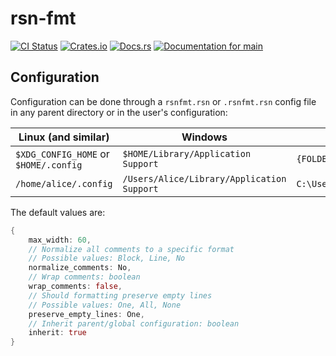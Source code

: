 # rsn-fmt

[![CI Status](https://github.com/ModProg/rsn-fmt/actions/workflows/test.yaml/badge.svg)](https://github.com/ModProg/rsn-fmt/actions/workflows/test.yaml)
[![Crates.io](https://img.shields.io/crates/v/rsn-fmt)](https://crates.io/crates/rsn-fmt)
[![Docs.rs](https://img.shields.io/crates/v/template?color=informational&label=docs.rs)](https://docs.rs/rsn-fmt)
[![Documentation for `main`](https://img.shields.io/badge/docs-main-informational)](https://modprog.github.io/rsn-fmt/rsn_fmt/)

## Configuration

Configuration can be done through a `rsnfmt.rsn` or `.rsnfmt.rsn` config file in any parent directory
or in the user's configuration:

| Linux (and similar)                   | Windows                                    | macOS                            |
|---------------------------------------|--------------------------------------------|----------------------------------|
| `$XDG_CONFIG_HOME` or `$HOME/.config` | `$HOME/Library/Application Support`        | `{FOLDERID_RoamingAppData}`      |
| `/home/alice/.config`                 | `/Users/Alice/Library/Application Support` | `C:\Users\Alice\AppData\Roaming` |

The default values are:

```rust
{
    max_width: 60,
    // Normalize all comments to a specific format
    // Possible values: Block, Line, No
    normalize_comments: No,
    // Wrap comments: boolean
    wrap_comments: false,
    // Should formatting preserve empty lines
    // Possible values: One, All, None
    preserve_empty_lines: One,
    // Inherit parent/global configuration: boolean
    inherit: true
}
```
